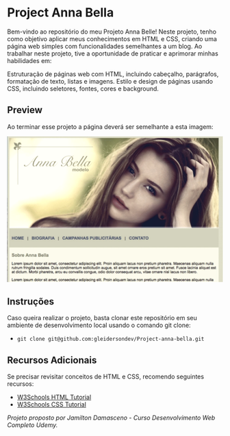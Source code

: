 # Project Anna Bella

Bem-vindo ao repositório do meu Projeto Anna Belle! Neste projeto, tenho como objetivo aplicar meus conhecimentos em HTML e CSS, criando uma página web simples com funcionalidades semelhantes a um blog. Ao trabalhar neste projeto, tive a oportunidade de praticar e aprimorar minhas habilidades em:

Estruturação de páginas web com HTML, incluindo cabeçalho, parágrafos, formatação de texto, listas e imagens.
Estilo e design de páginas usando CSS, incluindo seletores, fontes, cores e background.

## Preview

Ao terminar esse projeto a página deverá ser semelhante a esta imagem:

![imagem do projeto](/img/projeto.png)

## Instruções

Caso queira realizar o projeto, basta clonar este repositório em seu ambiente de desenvolvimento local usando o comando git clone: 

* `git clone git@github.com:gleidersondev/Project-anna-bella.git`


## Recursos Adicionais

Se precisar revisitar conceitos de HTML e CSS, recomendo seguintes recursos:

+ [W3Schools HTML Tutorial](https://www.w3schools.com/html/)
+ [W3Schools CSS Tutorial](https://www.w3schools.com/css/)


*Projeto proposto por Jamilton Damasceno - Curso Desenvolvimento Web Completo Udemy.*








